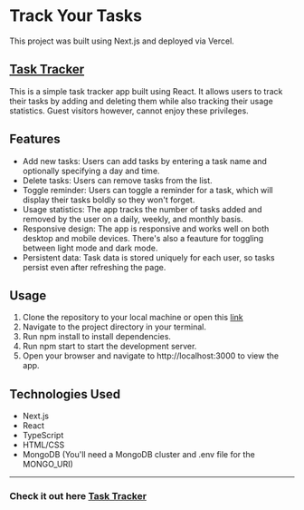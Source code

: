 # Track Your Tasks 

This project was built using Next.js and deployed via Vercel.

## [Task Tracker](https://task-tracker-2.vercel.app)

This is a simple task tracker app built using React. It allows users to track their tasks by adding and deleting them while also tracking their usage statistics. Guest visitors however, cannot enjoy these privileges.

## Features
- Add new tasks: Users can add tasks by entering a task name and optionally specifying a day and time.
- Delete tasks: Users can remove tasks from the list.
- Toggle reminder: Users can toggle a reminder for a task, which will display their tasks boldly so they won't forget.
- Usage statistics: The app tracks the number of tasks added and removed by the user on a daily, weekly, and monthly basis.
- Responsive design: The app is responsive and works well on both desktop and mobile devices. There's also a feauture for toggling between light mode and dark mode.
- Persistent data: Task data is stored uniquely for each user, so tasks persist even after refreshing the page.

## Usage
1. Clone the repository to your local machine or open this [link](https://task-tracker-2.vercel.app)
1. Navigate to the project directory in your terminal.
1. Run npm install to install dependencies.
1. Run npm start to start the development server.
1. Open your browser and navigate to http://localhost:3000 to view the app.

## Technologies Used
* Next.js
* React
* TypeScript
* HTML/CSS
* MongoDB
(You'll need a MongoDB cluster and .env file for the MONGO_URI)
---

### Check it out here [Task Tracker](https://task-tracker-2.vercel.app)

